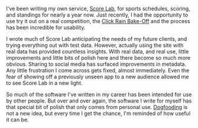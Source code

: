 I've been writing my own service, [Score Lab](http://www.scorelab.co), for
sports schedules, scoring, and standings for nearly a year now. Just recently,
I had the opportunity to use try it out on a real competition, the [Click Rain
Bake-Off](http://clickrain.scorelab.co/2013-bake-off) and the process has been
incredible for usability.

I wrote much of Score Lab anticipating the needs of my future clients, and
trying everything out with test data. However, actually using the site with
real data has provided countless insights. With real data, and real use,
little improvements and little bits of polish here and there become so much
more obvious. Sharing to social media has surfaced improvements in metadata.
Any little frustration I come across gets fixed, almost immediately. Even the
fear of showing off a previously unseen app to a new audience allowed me to
see Score Lab in a new light.

So much of the software I've written in my career has been intended for use by
other people. But over and over again, the software I write for myself has
that special bit of polish that only comes from personal use.
[Dogfooding](https://en.wikipedia.org/wiki/Dogfooding) is not a new idea, but
every time I get the chance, I'm reminded of how useful it can be.
